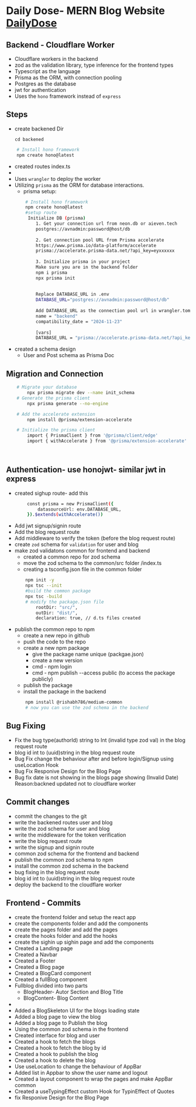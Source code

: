 # Daily Dose- MERN Blog Website [DailyDose](https://daily-dose-blog-website.vercel.app/)
## Backend - Cloudflare Worker
- Cloudflare workers in the backend
- zod as the validation library, type inference for the frontend types
- Typescript as the language
- Prisma as the ORM, with connection pooling
- Postgres as the database
- jwt for authentication
- Uses the `hono` framework instead of `express`

## Steps 
- create backened Dir 

   ```cd backened ```
   
```bash
    # Install hono framework
    npm create hono@latest
```
- created routes index.ts
- 
- Uses `wrangler` to deploy the worker
- Utilizing `prisma` as the ORM for database interactions.
    - prisma setup:
    ```bash
        # Install hono framework
        npm create hono@latest
        #setup route
         Initialize DB (prisma)
            1. Get your connection url from neon.db or aieven.tech
            postgres://avnadmin:password@host/db
            
            2. Get connection pool URL from Prisma accelerate
            https://www.prisma.io/data-platform/accelerate
            prisma://accelerate.prisma-data.net/?api_key=eyxxxxxx
            
            3. Initialize prisma in your project
            Make sure you are in the backend folder
            npm i prisma
            npx prisma init
            
             
            Replace DATABASE_URL in .env
            DATABASE_URL="postgres://avnadmin:password@host/db"
            
            Add DATABASE_URL as the connection pool url in wrangler.toml
            name = "backend"
            compatibility_date = "2024-11-23"
            
            [vars]
            DATABASE_URL = "prisma://accelerate.prisma-data.net/?api_key=eyJhbGciOiJ
- created a schema design
    - User and Post schema as Prisma Doc
## Migration and Connection
```bash
    # Migrate your database
        npx prisma migrate dev --name init_schema
    # Generate the prisma client 
        npx prisma generate --no-engine

    # Add the accelerate extension
        npm install @prisma/extension-accelerate

    # Initialize the prisma client
        import { PrismaClient } from '@prisma/client/edge'
        import { withAccelerate } from '@prisma/extension-accelerate'

       
```
## Authentication- use honojwt- similar jwt in express
- created sighup route- add this 
```bash 
        const prisma = new PrismaClient({
            datasourceUrl: env.DATABASE_URL,
        }).$extends(withAccelerate())
```
- Add jwt signup/signin route
- Add the blog request route
- Add middleware to verify the token (before the blog request route)
- create `zod` schema for `validation` for user and blog
- make zod validatons common for frontend and backend
    - created a common repo for zod schema
    - move the zod schema to the common/src folder /index.ts
    - creating a tsconfig.json file in the common folder
    ```bash 
        npm init -y
        npx tsc --init
        #build the common package
        npx tsc -build
        # modify the package.json file
            rootDir: "src/",
            outDir: "dist/",
            declaration: true, // d.ts files created 
    ```
- publish the common repo to npm
    - create a new repo in github
    - push the code to the repo
    - create a new npm package
        - give the package name unique (packgae.json)
        - create a new version
        - cmd - npm login
        - cmd - npm publish --access public (to access the package publicly)
    - publish the package
    - install the package in the backend
    ```bash
        npm install @rishabh786/medium-common
        # now you can use the zod schema in the backend
    ```

## Bug Fixing
- Fix the bug type(authorId) string  to Int (invalid type zod val) in the blog request route
- blog id int to (uuid)string in the blog request route
- Bug Fix change the behaviour after and before login/Signup using useLocation Hook
- Bug Fix Responive Design for the Blog Page
- Bug fix date is not showing in the blogs page showing (Invalid Date) Reason:backned updated not to cloudflare worker

## Commit changes
- commit the changes to the git
- write the backened routes user and blog
- write the zod schema for user and blog
- write the middleware for the token verification
- write the blog request route
- write the signup and signin route
- common zod schema for the frontend and backend
- publish the common zod schema to npm
- install the common zod schema in the backend
- bug fixing in the blog request route
- blog id int to (uuid)string in the blog request route
- deploy the backend to the cloudflare worker

## Frontend - Commits
- create the frontend folder and setup the react app
- create the components folder and add the components
- create the pages folder and add the pages
- create the hooks folder and add the hooks
- create the sighin up sighin page and add the components
- Created a Landing page
- Created a Navbar
- Created a Footer
- Created a Blog page
- Created a BlogCard component
- Created a fullBlog component
- Fullblog divided into two parts
    - BlogHeader- Autor Section and Blog Title
    - BlogContent- Blog Content
- 
- Added a BlogSkeleton UI for the blogs loading state
- Added a blog page to view the blog
- Added a blog page to Publish the blog
- Using the common zod schema in the frontend
- Created interface for blog and user
- Created a hook to fetch the blogs 
- Created a hook to fetch the blog by id
- Created a hook to publish the blog
- Created a hook to delete the blog
- Use useLocation to change the behaviour of AppBar
- Added list in Appbar to show the user name and logout
- Created a layout component to wrap the pages and make AppBar common
- Created  a useTypingEffect custom Hook for TypinEffect of Quotes
- fix Responive Design for the Blog Page


